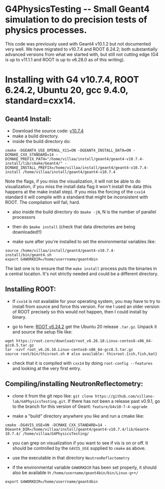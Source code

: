 # G4PhysicsTesting -- Small Geant4 simulation to do precision tests of physics processes. 

This code was previously used with Geant4 v10.1.2 but not documented very well. We have migrated
to v10.7.4 and ROOT 6.24.2; both substantially advanced versions from what we started with, but
still not cutting edge (G4 is up to v11.1.1 and ROOT is up to v6.28.0 as of this writing). 


# Installing with G4 v10.7.4, ROOT 6.24.2, Ubuntu 20, gcc 9.4.0, standard=cxx14.


## Geant4 Install:

 - Download the source code: [v10.7.4](https://geant4.web.cern.ch/download/10.7.4.html)
 - make a build directory.
 - inside the build directory do:

```
cmake -DGEANT4_USE_OPENGL_X11=ON -DGEANT4_INSTALL_DATA=ON -DCMAKE_CXX_STANDARD=14 -DCMAKE_PREFIX_PATH="/home/villaa/install/geant4/geant4-v10.7.4-install/lib/cmake/Geant4/" -DCMAKE_INSTALL_PREFIX=/home/villaa/install/geant4/geant4-v10.7.4-install /home/villaa/install/geant4/geant4-v10.7.4
```

Note the flags, if you miss the visualization, it will not be able to do visualization, if you
miss the install data flag it won't install the data (this happens at the make install step). If
you miss the forcing of the `cxx14` standard it will compile with a standard that might be
inconsistent with ROOT. The compilation will fail, hard. 

 - also inside the build directory do `$make -jN`, N is the number of parallel processors 
 - then do `$make install` (check that data directories are being downloaded!!)

 - make sure after you're installed to set the environmental variables like:

`source /home/villaa/install/geant4/geant4-v10.7.4-install/bin/geant4.sh` <br>
`export G4WORKDIR=/home/userrname/geant4bin`

The last one is to ensure that the `make install` process puts the binaries in a central location.
It's not strictly needed and could be a different directory.

## Installing ROOT:

 - If `cxx14` is not available for your operating system, you may have to try to install from source and force this version. For me I used an older version of ROOT precisely so this would not happen, then I could install by binary. 

 - go to here: [ROOT v6.24.2](https://root.cern/releases/release-62402/) get the Ubuntu 20 release `.tar.gz`. Unpack it and source the setup file like:

```
wget https://root.cern/download/root_v6.26.10.Linux-centos8-x86_64-gcc8.5.tar.gz
tar -xzvf root_v6.26.10.Linux-centos8-x86_64-gcc8.5.tar.gz
source root/bin/thisroot.sh # also available: thisroot.{csh,fish,bat}
```

 - check that it is compiled with `cxx14` by doing `root-config --features` and looking at the very first entry. 

## Compiling/installing NeutronReflectometry:

 - clone it from the git repo like: `git clone https://github.com/villano-lab/G4PhysicsTesting.git`. If there has not been a release past v0.9.1, go to the branch for this version of Geant: `feature/G4v10-7-4-upgrade`

 - make a "build" directory anywhere you like and run a cmake like:

```
cmake -DG4VIS_USE=ON -DCMAKE_CXX_STANDARD=14 -DGeant4_DIR=/home/villaa/install/geant4/geant4-v10.7.4/lib/Geant4-10.7.4/ /home/villaa/G4PhysicsTesting/
```

 - you can grep on visualization if you want to see if vis is on or off. It should be controlled by the `G4VIS_USE` supplied to `cmake` as above.

 - use the executable in that directory `NeutronReflectometry`

 - if the environmental variable `G4WORKDIR` has been set properly, it should also be available in `/home/username/geant4bin/bin/Linux-g++/`

`export G4WORKDIR=/home/userrname/geant4bin`
